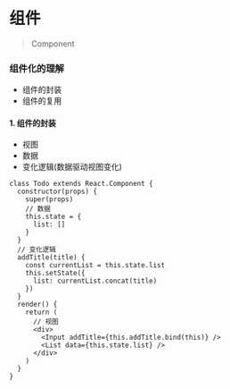# 组件
> Component

### 组件化的理解

- 组件的封装
- 组件的复用

#### 1. 组件的封装

- 视图
- 数据
- 变化逻辑(数据驱动视图变化)

```
class Todo extends React.Component {
  constructor(props) {
    super(props)
    // 数据
    this.state = {
      list: []
    }
  }
  // 变化逻辑
  addTitle(title) {
    const currentList = this.state.list
    this.setState({
      list: currentList.concat(title)
    })
  }
  render() {
    return (
      // 视图
      <div>
        <Input addTitle={this.addTitle.bind(this)} />
        <List data={this.state.list} />
      </div>
    )
  }
}
```
